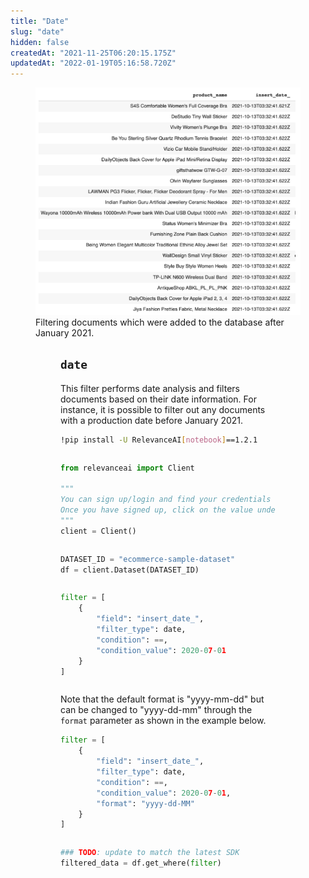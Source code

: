 ```yaml
---
title: "Date"
slug: "date"
hidden: false
createdAt: "2021-11-25T06:20:15.175Z"
updatedAt: "2022-01-19T05:16:58.720Z"
---
```

<figure>
<img src="https://github.com/RelevanceAI/RelevanceAI-readme-docs/blob/v1.2.1/docs_template/GENERAL_FEATURES/_assets/date.png?raw=true" width="600"  alt="date.png" />
<figcaption>Filtering documents which were added to the database after January 2021.</figcaption>
<figure>

## `date`
This filter performs date analysis and filters documents based on their date information. For instance, it is possible to filter out any documents with a production date before January 2021.

```bash Bash
!pip install -U RelevanceAI[notebook]==1.2.1
```
```bash
```

```python Python (SDK)
from relevanceai import Client

"""
You can sign up/login and find your credentials here: https://cloud.relevance.ai/sdk/api
Once you have signed up, click on the value under `Activation token` and paste it here
"""
client = Client()
```
```python
```

```python Python (SDK)
DATASET_ID = "ecommerce-sample-dataset"
df = client.Dataset(DATASET_ID)
```
```python
```

```python Python (SDK)
filter = [
    {
        "field": "insert_date_",
        "filter_type": date,
        "condition": ==,
        "condition_value": 2020-07-01
    }
]
```
```python
```

Note that the default format is "yyyy-mm-dd" but can be changed to "yyyy-dd-mm" through the `format` parameter as shown in the example below.

```python Python (SDK)
filter = [
    {
        "field": "insert_date_",
        "filter_type": date,
        "condition": ==,
        "condition_value": 2020-07-01,
        "format": "yyyy-dd-MM"
    }
]
```
```python
```

```python Python (SDK)
### TODO: update to match the latest SDK
filtered_data = df.get_where(filter)
```
```python
```


